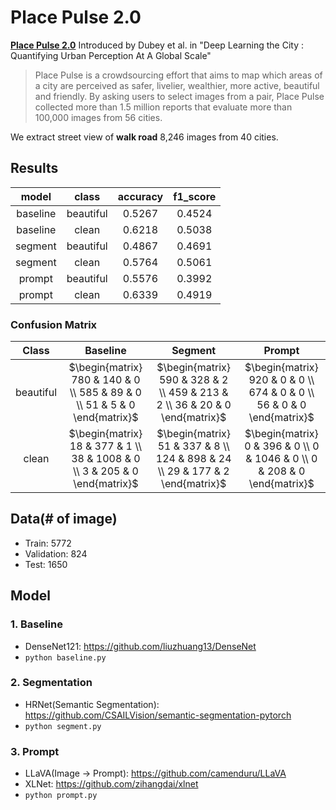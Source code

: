 # Place Pulse 2.0
**[Place Pulse 2.0](https://paperswithcode.com/dataset/place-pulse-2-0)** Introduced by Dubey et al. in "Deep Learning the City : Quantifying Urban Perception At A Global Scale"

> Place Pulse is a crowdsourcing effort that aims to map which areas of a city are perceived as safer, livelier, wealthier, more active, beautiful and friendly. By asking users to select images from a pair, Place Pulse collected more than 1.5 million reports that evaluate more than 100,000 images from 56 cities.

We extract street view of **walk road** 8,246 images from 40 cities.

## Results
|  model   | class      | accuracy | f1_score |
|:--------:|:----------:|:--------:|:--------:|
| baseline | beautiful  | 0.5267   | 0.4524   |
| baseline |   clean    | 0.6218   | 0.5038   |
| segment  | beautiful  | 0.4867   | 0.4691   |
| segment  |   clean    | 0.5764   | 0.5061   |
| prompt   | beautiful  | 0.5576   | 0.3992   |
| prompt   |   clean    | 0.6339   | 0.4919   |

### Confusion Matrix
|Class|Baseline|Segment|Prompt|
|:--:|:--:|:--:|:--:|
|beautiful|$\begin{matrix} 780 & 140 & 0 \\ 585 & 89 & 0 \\ 51 & 5 & 0 \end{matrix}$|$\begin{matrix} 590 & 328 & 2 \\ 459 & 213 & 2 \\ 36 & 20 & 0 \end{matrix}$|$\begin{matrix} 920 & 0 & 0 \\ 674 & 0 & 0 \\ 56 & 0 & 0 \end{matrix}$|
|clean|$\begin{matrix} 18 & 377 & 1 \\ 38 & 1008 & 0 \\ 3 & 205 & 0 \end{matrix}$|$\begin{matrix} 51 & 337 & 8 \\ 124 & 898 & 24 \\ 29 & 177 & 2 \end{matrix}$|$\begin{matrix} 0 & 396 & 0 \\ 0 & 1046 & 0 \\ 0 & 208 & 0 \end{matrix}$|

## Data(# of image)
- Train: 5772
- Validation: 824
- Test: 1650

## Model
### 1. Baseline
- DenseNet121: https://github.com/liuzhuang13/DenseNet
- ```python baseline.py```

### 2. Segmentation
- HRNet(Semantic Segmentation): https://github.com/CSAILVision/semantic-segmentation-pytorch
- ```python segment.py```

### 3. Prompt
- LLaVA(Image &rarr; Prompt): https://github.com/camenduru/LLaVA
- XLNet: https://github.com/zihangdai/xlnet
- ```python prompt.py```
